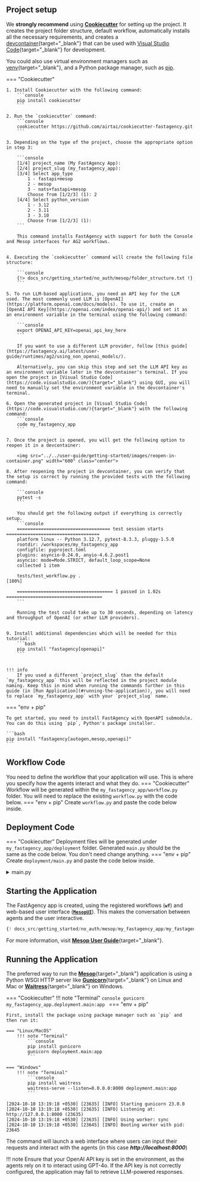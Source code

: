 ## Project setup

We **strongly recommend** using [**Cookiecutter**](../../user-guide/cookiecutter/index.md) for setting up the project. It creates the project folder structure, default workflow, automatically installs all the necessary requirements, and creates a [devcontainer](https://code.visualstudio.com/docs/devcontainers/containers){target="_blank"} that can be used with [Visual Studio Code](https://code.visualstudio.com/){target="_blank"} for development.

You could also use virtual environment managers such as [venv](https://docs.python.org/3/library/venv.html){target="_blank"}, and a Python package manager, such as [pip](https://en.wikipedia.org/wiki/Pip_(package_manager)).


=== "Cookiecutter"

    1. Install Cookiecutter with the following command:
        ```console
        pip install cookiecutter
        ```

    2. Run the `cookiecutter` command:
        ```console
        cookiecutter https://github.com/airtai/cookiecutter-fastagency.git
        ```

    3. Depending on the type of the project, choose the appropriate option in step 3:

        ```console
        [1/4] project_name (My FastAgency App):
        [2/4] project_slug (my_fastagency_app):
        [3/4] Select app_type
            1 - fastapi+mesop
            2 - mesop
            3 - nats+fastapi+mesop
            Choose from [1/2/3] (1): 2
        [4/4] Select python_version
            1 - 3.12
            2 - 3.11
            3 - 3.10
            Choose from [1/2/3] (1):
        ```

        This command installs FastAgency with support for both the Console and Mesop interfaces for AG2 workflows.


    4. Executing the `cookiecutter` command will create the following file structure:

        ```console
        {!> docs_src/getting_started/no_auth/mesop/folder_structure.txt !}
        ```

    5. To run LLM-based applications, you need an API key for the LLM used. The most commonly used LLM is [OpenAI](https://platform.openai.com/docs/models). To use it, create an [OpenAI API Key](https://openai.com/index/openai-api/) and set it as an environment variable in the terminal using the following command:

        ```console
        export OPENAI_API_KEY=openai_api_key_here
        ```

        If you want to use a different LLM provider, follow [this guide](https://fastagency.ai/latest/user-guide/runtimes/ag2/using_non_openai_models/).

        Alternatively, you can skip this step and set the LLM API key as an environment variable later in the devcontainer's terminal. If you open the project in [Visual Studio Code](https://code.visualstudio.com/){target="_blank"} using GUI, you will need to manually set the environment variable in the devcontainer's terminal.

    6. Open the generated project in [Visual Studio Code](https://code.visualstudio.com/){target="_blank"} with the following command:
        ```console
        code my_fastagency_app
        ```

    7. Once the project is opened, you will get the following option to reopen it in a devcontainer:

        <img src="../../user-guide/getting-started/images/reopen-in-container.png" width="600" class="center">

    8. After reopening the project in devcontainer, you can verify that the setup is correct by running the provided tests with the following command:

        ```console
        pytest -s
        ```

        You should get the following output if everything is correctly setup.
        ```console
        =================================== test session starts ===================================
        platform linux -- Python 3.12.7, pytest-8.3.3, pluggy-1.5.0
        rootdir: /workspaces/my_fastagency_app
        configfile: pyproject.toml
        plugins: asyncio-0.24.0, anyio-4.6.2.post1
        asyncio: mode=Mode.STRICT, default_loop_scope=None
        collected 1 item

        tests/test_workflow.py .                                                            [100%]

        ==================================== 1 passed in 1.02s ====================================
        ```

        Running the test could take up to 30 seconds, depending on latency and throughput of OpenAI (or other LLM providers).


    9. Install additional dependencies which will be needed for this tutorial:
        ```bash
        pip install "fastagency[openapi]"
        ```


    !!! info
        If you used a different `project_slug` than the default `my_fastagency_app` this will be reflected in the project module naming. Keep this in mind when running the commands further in this guide (in [Run Application](#running-the-application)), you will need to replace `my_fastagency_app` with your `project_slug` name.


=== "env + pip"

    To get started, you need to install FastAgency with OpenAPI submodule. You can do this using `pip`, Python's package installer.

    ```bash
    pip install "fastagency[autogen,mesop,openapi]"
    ```

## Workflow Code
You need to define the workflow that your application will use. This is where you specify how the agents interact and what they do.
=== "Cookiecutter"
    Workflow will be generated within the `my_fastagency_app/workflow.py` folder. You will need to replace the existing `workflow.py` with the code below.
=== "env + pip"
    Create `workflow.py` and paste the code below inside.


## Deployment Code
=== "Cookiecutter"
    Deployment files will be generated under `my_fastagency_app/deployment` folder. Generated `main.py` should be the same as the code below. You don't need change anything.
=== "env + pip"
    Create `deployment/main.py` and paste the code below inside.

<details>
<summary>main.py</summary>
```python
{! docs_src/getting_started/no_auth/mesop/my_fastagency_app/my_fastagency_app/deployment/main.py [ln:1-10] !}
```

</details>


## Starting the Application

The FastAgency app is created, using the registered workflows (**`wf`**) and web-based user interface ([**`MesopUI`**](../../api/fastagency/ui/mesop/MesopUI.md)). This makes the conversation between agents and the user interactive.

```python
{! docs_src/getting_started/no_auth/mesop/my_fastagency_app/my_fastagency_app/deployment/main.py [ln:6-10] !}
```

For more information, visit [**Mesop User Guide**](../../user-guide/ui/mesop/basics.md){target="_blank"}.


## Running the Application

The preferred way to run the [**Mesop**](https://google.github.io/mesop/){target="_blank"} application is using a Python WSGI HTTP server like [**Gunicorn**](https://gunicorn.org/){target="_blank"} on Linux and Mac or [**Waitress**](https://docs.pylonsproject.org/projects/waitress/en/stable/){target="_blank"} on Windows.

=== "Cookiecutter"
    !!! note "Terminal"
        ```console
        gunicorn my_fastagency_app.deployment.main:app
        ```
=== "env + pip"

    First, install the package using package manager such as `pip` and then run it:

    === "Linux/MacOS"
        !!! note "Terminal"
            ```console
            pip install gunicorn
            gunicorn deployment.main:app
            ```

    === "Windows"
        !!! note "Terminal"
            ```console
            pip install waitress
            waitress-serve --listen=0.0.0.0:8000 deployment.main:app
            ```

```console
[2024-10-10 13:19:18 +0530] [23635] [INFO] Starting gunicorn 23.0.0
[2024-10-10 13:19:18 +0530] [23635] [INFO] Listening at: http://127.0.0.1:8000 (23635)
[2024-10-10 13:19:18 +0530] [23635] [INFO] Using worker: sync
[2024-10-10 13:19:18 +0530] [23645] [INFO] Booting worker with pid: 23645
```

The command will launch a web interface where users can input their requests and interact with the agents (in this case ***http://localhost:8000***)

!!! note
    Ensure that your OpenAI API key is set in the environment, as the agents rely on it to interact using GPT-4o. If the API key is not correctly configured, the application may fail to retrieve LLM-powered responses.
